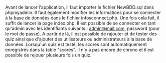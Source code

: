 Avant de lancer l'application, il faut importer le fichier NewBDD.sql dans phpmyadmin. Il faut également modifier les informations pour se connecter à la base de données dans le fichier infosconnect.php. 
Une fois cela fait, il suffit de lancer la page index.php. Il est possible de se connecter en tant qu'admin avec les identifiants suivants : admin@mail.com, password (pour le mot de passe). A partir de là, il est possible de rajouter et de tester des quiz ainsi que d'ajouter des utilisateurs ou administrateurs à la base de données.
Lorsqu'un quiz est testé, les scores sont automatiquement enregistrés dans la table "scores". Il n'y a pas encore de chrono et il est possible de rejouer plusieurs fois un quiz.
